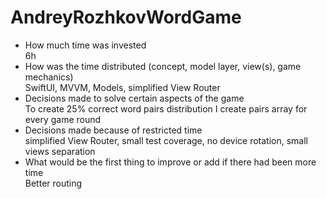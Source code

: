 # AndreyRozhkovWordGame

-  How much time was invested  <br/>
6h
-  How was the time distributed (concept, model layer, view(s), game mechanics) <br/>
  SwiftUI, MVVM, Models, simplified View Router
-  Decisions made to solve certain aspects of the game <br/>
  To create 25% correct word pairs distribution I create pairs array for every game round <br/>
- Decisions made because of restricted time <br/>
  simplified View Router, small test coverage, no device rotation, small views separation
-  What would be the first thing to improve or add if there had been more time <br/>
  Better routing
